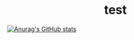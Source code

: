 <h1 align="center">test</h1>

[![Anurag's GitHub stats](https://github-readme-stats.vercel.app/api?username=deadshxll)](https://github.com/anuraghazra/github-readme-stats)

<!--
**deadshxll/deadshxll** is a ✨ _special_ ✨ repository because its `README.md` (this file) appears on your GitHub profile.

Here are some ideas to get you started:

- 🔭 I’m currently working on ...
- 🌱 I’m currently learning ...
- 👯 I’m looking to collaborate on ...
- 🤔 I’m looking for help with ...
- 💬 Ask me about ...
- 📫 How to reach me: ...
- 😄 Pronouns: ...
- ⚡ Fun fact: ...
-->
